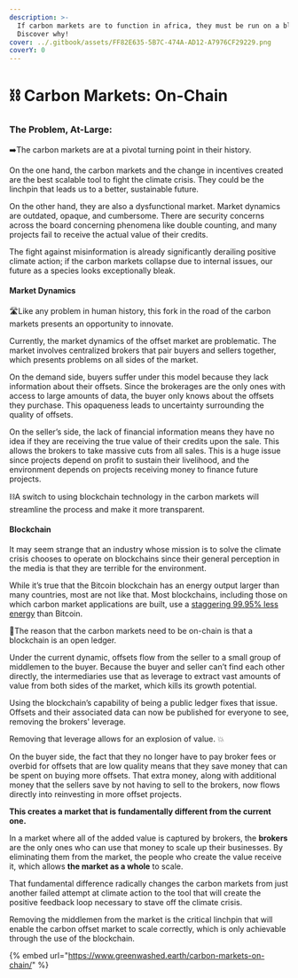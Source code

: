 ```yaml
---
description: >-
  If carbon markets are to function in africa, they must be run on a blockchain.
  Discover why!
cover: ../.gitbook/assets/FF82E635-5B7C-474A-AD12-A7976CF29229.png
coverY: 0
---
```


# ⛓ Carbon Markets: On-Chain

### **The Problem, At-Large:** <a href="#the-problem-at-large" id="the-problem-at-large"></a>

➡️The carbon markets are at a pivotal turning point in their history.

On the one hand, the carbon markets and the change in incentives created are the best scalable tool to fight the climate crisis. They could be the linchpin that leads us to a better, sustainable future.

On the other hand, they are also a dysfunctional market. Market dynamics are outdated, opaque, and cumbersome. There are security concerns across the board concerning phenomena like double counting, and many projects fail to receive the actual value of their credits.

The fight against misinformation is already significantly derailing positive climate action; if the carbon markets collapse due to internal issues, our future as a species looks exceptionally bleak.

#### **Market Dynamics** <a href="#market-dynamics" id="market-dynamics"></a>

🛣️Like any problem in human history, this fork in the road of the carbon markets presents an opportunity to innovate.&#x20;

Currently, the market dynamics of the offset market are problematic. The market involves centralized brokers that pair buyers and sellers together, which presents problems on all sides of the market.

On the demand side, buyers suffer under this model because they lack information about their offsets. Since the brokerages are the only ones with access to large amounts of data, the buyer only knows about the offsets they purchase. This opaqueness leads to uncertainty surrounding the quality of offsets.

On the seller’s side, the lack of financial information means they have no idea if they are receiving the true value of their credits upon the sale. This allows the brokers to take massive cuts from all sales. This is a huge issue since projects depend on profit to sustain their livelihood, and the environment depends on projects receiving money to finance future projects.

⛓️A switch to using blockchain technology in the carbon markets will streamline the process and make it more transparent.

#### **Blockchain** <a href="#blockchain" id="blockchain"></a>

It may seem strange that an industry whose mission is to solve the climate crisis chooses to operate on blockchains since their general perception in the media is that they are terrible for the environment.

While it’s true that the Bitcoin blockchain has an energy output larger than many countries, most are not like that. Most blockchains, including those on which carbon market applications are built, use a [staggering 99.95% less energy](https://financialpost.com/fp-finance/cryptocurrency/ethereum-completes-long-awaited-energy-saving-merge-upgrade) than Bitcoin.

📒The reason that the carbon markets need to be on-chain is that a blockchain is an open ledger.

Under the current dynamic, offsets flow from the seller to a small group of middlemen to the buyer. Because the buyer and seller can’t find each other directly, the intermediaries use that as leverage to extract vast amounts of value from both sides of the market, which kills its growth potential.

Using the blockchain’s capability of being a public ledger fixes that issue. Offsets and their associated data can now be published for everyone to see, removing the brokers' leverage.

Removing that leverage allows for an explosion of value. 💥

On the buyer side, the fact that they no longer have to pay broker fees or overbid for offsets that are low quality means that they save money that can be spent on buying more offsets. That extra money, along with additional money that the sellers save by not having to sell to the brokers, now flows directly into reinvesting in more offset projects.

**This creates a market that is fundamentally different from the current one.**

In a market where all of the added value is captured by brokers, the **brokers** are the only ones who can use that money to scale up their businesses. By eliminating them from the market, the people who create the value receive it, which allows **the market as a whole** to scale.

That fundamental difference radically changes the carbon markets from just another failed attempt at climate action to the tool that will create the positive feedback loop necessary to stave off the climate crisis.

Removing the middlemen from the market is the critical linchpin that will enable the carbon offset market to scale correctly, which is only achievable through the use of the blockchain.

{% embed url="https://www.greenwashed.earth/carbon-markets-on-chain/" %}
